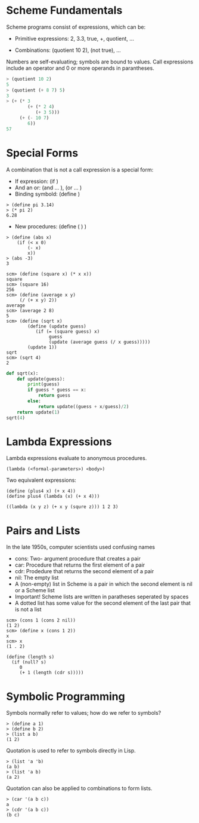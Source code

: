 # Scheme Fundamentals

Scheme programs consist of expressions, which can be:

- Primitive expressions: 2, 3.3, true, +, quotient, ...

- Combinations: (quotient 10 2), (not true), ...

Numbers are self-evaluating; symbols are bound to values.
Call expressions include an operator and 0 or more operands in parantheses.


```lisp
> (quotient 10 2)
5
> (quotient (+ 8 7) 5)
3
> (+ (* 3
        (+ (* 2 4)
           (+ 3 5)))
     (+ (- 10 7)
        6))
57
```

# Special Forms

A combination that is not a call expression is a special form:

- If expression: (if <predicate> <consequent> <alternative>)
- And an or: (and <e1> ... <e2>), (or <e1> ... <e2>)
- Binding symbold: (define <symbol> <expression>)

```
> (define pi 3.14)
> (* pi 2)
6.28
```
- New procedures: (define (<symbol> <formal parameters>) <body>)

```
> (define (abs x)
    (if (< x 0)
        (- x)
        x))
> (abs -3)
3
```

```
scm> (define (square x) (* x x))
square
scm> (square 16)
256
scm> (define (average x y)
     (/ (+ x y) 2))
average
scm> (average 2 8)
5
scm> (define (sqrt x)
        (define (update guess)
           (if (= (square guess) x)
                guess
                (update (average guess (/ x guess)))))
        (update 1))
sqrt
scm> (sqrt 4)
2
```

```python
def sqrt(x):
    def update(guess):
        print(guess)
        if guess * guess == x:
            return guess
        else:
            return update((guess + x/guess)/2)
    return update(1)
sqrt(4)
```

# Lambda Expressions

Lambda expressions evaluate to anonymous procedures.

```
(lambda (<formal-parameters>) <body>)
```

Two equivalent expressions:
```
(define (plus4 x) (+ x 4))
(define plus4 (lambda (x) (+ x 4)))
```
```
((lambda (x y z) (+ x y (squre z))) 1 2 3)
```

# Pairs and Lists
In the late 1950s, computer scientists used confusing names
- cons: Two- argument procedure that creates a pair
- car: Procedure that returns the first element of a pair
- cdr: Prodedure that returns the second element of a pair
- nil: The empty list
- A (non-empty) list in Scheme is a pair in which the second element is nil or a Scheme list
- Important! Scheme lists are written in paratheses seperated by spaces
- A dotted list has some value for the second element of the last pair that is not a list
```
scm> (cons 1 (cons 2 nil))
(1 2)
scm> (define x (cons 1 2))
x
scm> x
(1 . 2)
```

```
(define (length s)
  (if (null? s)
     0
     (+ 1 (length (cdr s)))))
```

# Symbolic Programming

Symbols normally refer to values; how do we refer to symbols?

```
> (define a 1)
> (define b 2)
> (list a b)
(1 2)
```

Quotation is used to refer to symbols directly in Lisp.

```
> (list 'a 'b)
(a b)
> (list 'a b)
(a 2)
```

Quotation can also be applied to combinations to form lists.

```
> (car '(a b c))
a
> (cdr '(a b c))
(b c)
```
